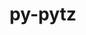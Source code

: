 ---
title: "py-pytz"
layout: cache
categories: [package, develop-2023-05-14]
meta: {"versions": ["2022.2.1"], "compilers": ["gcc@=11.1.0", "gcc@=11.3.0", "gcc@=7.5.0"], "oss": ["ubuntu18.04", "ubuntu20.04", "ubuntu22.04"], "platforms": ["linux"], "targets": ["ppc64le", "x86_64_v3"], "stacks": ["data-vis-sdk", "e4s", "e4s-power", "ml-linux-x86_64-cpu", "ml-linux-x86_64-cuda", "ml-linux-x86_64-rocm", "radiuss", "root"], "num_specs": 11, "num_specs_by_stack": {"root": 11, "e4s-power": 2, "e4s": 2, "ml-linux-x86_64-cuda": 1, "ml-linux-x86_64-rocm": 1, "ml-linux-x86_64-cpu": 1, "radiuss": 2, "data-vis-sdk": 4}}
spec_details: [{"hash": "6sprupkbzbpvhsuz5ssptrcmuevsr52n", "compiler": "gcc@=11.1.0", "versions": ["2022.2.1"], "os": "ubuntu20.04", "platform": "linux", "target": "ppc64le", "variants": ["build_system=python_pip"], "stacks": ["root", "e4s-power"], "size": "-", "tarball": "https://binaries.spack.io/releases/develop-2023-05-14/build_cache/linux-ubuntu20.04-ppc64le/gcc-11.1.0/py-pytz-2022.2.1/linux-ubuntu20.04-ppc64le-gcc-11.1.0-py-pytz-2022.2.1-6sprupkbzbpvhsuz5ssptrcmuevsr52n.spack"}, {"hash": "b2pem2ybmb7x3ogjav67uyvt5x3o3nxs", "compiler": "gcc@=11.1.0", "versions": ["2022.2.1"], "os": "ubuntu20.04", "platform": "linux", "target": "x86_64_v3", "variants": ["build_system=python_pip"], "stacks": ["e4s", "root"], "size": "-", "tarball": "https://binaries.spack.io/releases/develop-2023-05-14/build_cache/linux-ubuntu20.04-x86_64_v3/gcc-11.1.0/py-pytz-2022.2.1/linux-ubuntu20.04-x86_64_v3-gcc-11.1.0-py-pytz-2022.2.1-b2pem2ybmb7x3ogjav67uyvt5x3o3nxs.spack"}, {"hash": "osrs3lbybeflgp2nynzuk2eib6fbspxv", "compiler": "gcc@=11.3.0", "versions": ["2022.2.1"], "os": "ubuntu22.04", "platform": "linux", "target": "x86_64_v3", "variants": ["build_system=python_pip"], "stacks": ["ml-linux-x86_64-cuda", "root", "ml-linux-x86_64-rocm", "ml-linux-x86_64-cpu"], "size": "-", "tarball": "https://binaries.spack.io/releases/develop-2023-05-14/build_cache/linux-ubuntu22.04-x86_64_v3/gcc-11.3.0/py-pytz-2022.2.1/linux-ubuntu22.04-x86_64_v3-gcc-11.3.0-py-pytz-2022.2.1-osrs3lbybeflgp2nynzuk2eib6fbspxv.spack"}, {"hash": "pt3juc4qe2xeysdtsakgjiy5mjh4zs6e", "compiler": "gcc@=7.5.0", "versions": ["2022.2.1"], "os": "ubuntu18.04", "platform": "linux", "target": "x86_64_v3", "variants": ["build_system=python_pip"], "stacks": ["radiuss", "root"], "size": "-", "tarball": "https://binaries.spack.io/releases/develop-2023-05-14/build_cache/linux-ubuntu18.04-x86_64_v3/gcc-7.5.0/py-pytz-2022.2.1/linux-ubuntu18.04-x86_64_v3-gcc-7.5.0-py-pytz-2022.2.1-pt3juc4qe2xeysdtsakgjiy5mjh4zs6e.spack"}, {"hash": "jsv5eawhpdhv3i5rub7ss5qzkboahuep", "compiler": "gcc@=11.1.0", "versions": ["2022.2.1"], "os": "ubuntu20.04", "platform": "linux", "target": "x86_64_v3", "variants": ["build_system=python_pip"], "stacks": ["root", "data-vis-sdk"], "size": "-", "tarball": "https://binaries.spack.io/releases/develop-2023-05-14/build_cache/linux-ubuntu20.04-x86_64_v3/gcc-11.1.0/py-pytz-2022.2.1/linux-ubuntu20.04-x86_64_v3-gcc-11.1.0-py-pytz-2022.2.1-jsv5eawhpdhv3i5rub7ss5qzkboahuep.spack"}, {"hash": "y2cltfjylbpijder4adef3wxva55hjuz", "compiler": "gcc@=11.1.0", "versions": ["2022.2.1"], "os": "ubuntu20.04", "platform": "linux", "target": "x86_64_v3", "variants": ["build_system=python_pip"], "stacks": ["root", "data-vis-sdk"], "size": "-", "tarball": "https://binaries.spack.io/releases/develop-2023-05-14/build_cache/linux-ubuntu20.04-x86_64_v3/gcc-11.1.0/py-pytz-2022.2.1/linux-ubuntu20.04-x86_64_v3-gcc-11.1.0-py-pytz-2022.2.1-y2cltfjylbpijder4adef3wxva55hjuz.spack"}, {"hash": "cwijgyz4u4r6m6acznddoivuwqffptmk", "compiler": "gcc@=11.1.0", "versions": ["2022.2.1"], "os": "ubuntu20.04", "platform": "linux", "target": "ppc64le", "variants": ["build_system=python_pip"], "stacks": ["root", "e4s-power"], "size": "-", "tarball": "https://binaries.spack.io/releases/develop-2023-05-14/build_cache/linux-ubuntu20.04-ppc64le/gcc-11.1.0/py-pytz-2022.2.1/linux-ubuntu20.04-ppc64le-gcc-11.1.0-py-pytz-2022.2.1-cwijgyz4u4r6m6acznddoivuwqffptmk.spack"}, {"hash": "rxyuczg2tvmnpingm5jdkheldukwvd6w", "compiler": "gcc@=11.1.0", "versions": ["2022.2.1"], "os": "ubuntu20.04", "platform": "linux", "target": "x86_64_v3", "variants": ["build_system=python_pip"], "stacks": ["e4s", "root"], "size": "-", "tarball": "https://binaries.spack.io/releases/develop-2023-05-14/build_cache/linux-ubuntu20.04-x86_64_v3/gcc-11.1.0/py-pytz-2022.2.1/linux-ubuntu20.04-x86_64_v3-gcc-11.1.0-py-pytz-2022.2.1-rxyuczg2tvmnpingm5jdkheldukwvd6w.spack"}, {"hash": "cybxzvgfvzcmumpqgmqvzn6txdqrojeq", "compiler": "gcc@=11.1.0", "versions": ["2022.2.1"], "os": "ubuntu20.04", "platform": "linux", "target": "x86_64_v3", "variants": ["build_system=python_pip"], "stacks": ["root", "data-vis-sdk"], "size": "-", "tarball": "https://binaries.spack.io/releases/develop-2023-05-14/build_cache/linux-ubuntu20.04-x86_64_v3/gcc-11.1.0/py-pytz-2022.2.1/linux-ubuntu20.04-x86_64_v3-gcc-11.1.0-py-pytz-2022.2.1-cybxzvgfvzcmumpqgmqvzn6txdqrojeq.spack"}, {"hash": "rcekswgwlf36xdjd6zrokjv3vawvzxli", "compiler": "gcc@=11.1.0", "versions": ["2022.2.1"], "os": "ubuntu20.04", "platform": "linux", "target": "x86_64_v3", "variants": ["build_system=python_pip"], "stacks": ["root", "data-vis-sdk"], "size": "-", "tarball": "https://binaries.spack.io/releases/develop-2023-05-14/build_cache/linux-ubuntu20.04-x86_64_v3/gcc-11.1.0/py-pytz-2022.2.1/linux-ubuntu20.04-x86_64_v3-gcc-11.1.0-py-pytz-2022.2.1-rcekswgwlf36xdjd6zrokjv3vawvzxli.spack"}, {"hash": "g5geb3dr5pmg7xcc3hqx52kdmv7xlqnl", "compiler": "gcc@=7.5.0", "versions": ["2022.2.1"], "os": "ubuntu18.04", "platform": "linux", "target": "x86_64_v3", "variants": ["build_system=python_pip"], "stacks": ["radiuss", "root"], "size": "-", "tarball": "https://binaries.spack.io/releases/develop-2023-05-14/build_cache/linux-ubuntu18.04-x86_64_v3/gcc-7.5.0/py-pytz-2022.2.1/linux-ubuntu18.04-x86_64_v3-gcc-7.5.0-py-pytz-2022.2.1-g5geb3dr5pmg7xcc3hqx52kdmv7xlqnl.spack"}]
---